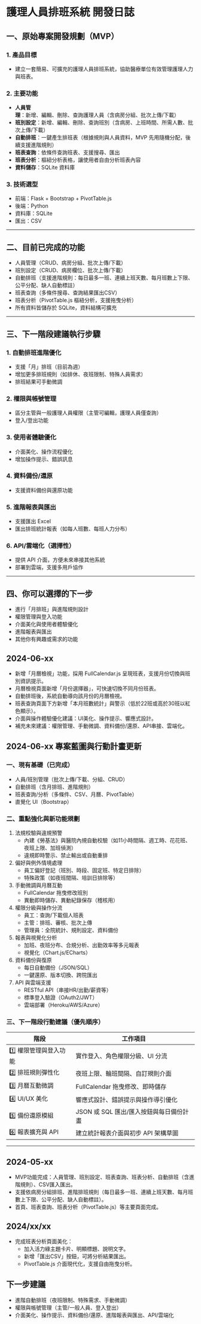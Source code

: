 # 護理人員排班系統 開發日誌

## 一、原始專案開發規劃（MVP）

### 1. 產品目標
- 建立一套簡易、可擴充的護理人員排班系統，協助醫療單位有效管理護理人力與班表。

### 2. 主要功能
- **人員管理**：新增、編輯、刪除、查詢護理人員（含病房分組、批次上傳/下載）
- **班別設定**：新增、編輯、刪除、查詢班別（含病房、上班時間、所需人數、批次上傳/下載）
- **自動排班**：一鍵產生排班表（根據規則與人員資料，MVP 先用隨機分配，後續支援進階規則）
- **班表查詢**：依條件查詢班表、支援搜尋、匯出
- **班表分析**：樞紐分析表格，讓使用者自由分析班表內容
- **資料儲存**：SQLite 資料庫

### 3. 技術選型
- 前端：Flask + Bootstrap + PivotTable.js
- 後端：Python
- 資料庫：SQLite
- 匯出：CSV

---

## 二、目前已完成的功能

- 人員管理（CRUD、病房分組、批次上傳/下載）
- 班別設定（CRUD、病房欄位、批次上傳/下載）
- 自動排班（支援進階規則：每日最多一班、連續上班天數、每月班數上下限、公平分配、缺人自動標註）
- 班表查詢（多條件搜尋、查詢結果匯出CSV）
- 班表分析（PivotTable.js 樞紐分析，支援拖曳分析）
- 所有資料皆儲存於 SQLite，資料結構可擴充

---

## 三、下一階段建議執行步驟

### 1. **自動排班進階優化**
   - 支援「月」排班（目前為週）
   - 增加更多排班規則（如排休、夜班限制、特殊人員需求）
   - 排班結果可手動微調

### 2. **權限與帳號管理**
   - 區分主管與一般護理人員權限（主管可編輯，護理人員僅查詢）
   - 登入/登出功能

### 3. **使用者體驗優化**
   - 介面美化、操作流程優化
   - 增加操作提示、錯誤訊息

### 4. **資料備份/還原**
   - 支援資料備份與還原功能

### 5. **進階報表與匯出**
   - 支援匯出 Excel
   - 匯出排班統計報表（如每人班數、每班人力分布）

### 6. **API/雲端化（選擇性）**
   - 提供 API 介面，方便未來串接其他系統
   - 部署到雲端，支援多用戶協作

---

## 四、你可以選擇的下一步

- 進行「月排班」與進階規則設計
- 權限管理與登入功能
- 介面美化與使用者體驗優化
- 進階報表與匯出
- 其他你有興趣或需求的功能

## 2024-06-xx
- 新增「月曆檢視」功能，採用 FullCalendar.js 呈現班表，支援月份切換與班別資訊提示。
- 月曆檢視頁面新增「月份選擇器」，可快速切換不同月份班表。
- 自動排班後，系統自動導向該月份的月曆檢視。
- 班表查詢頁面下方新增「本月班數統計」與警示（低於22班或高於30班以紅色顯示）。
- 介面與操作體驗優化建議：UI美化、操作提示、響應式設計。
- 補充未來建議：權限管理、手動微調、資料備份/還原、API串接、雲端化。

## 2024-06-xx 專案藍圖與行動計畫更新

### 一、現有基礎（已完成）
- 人員/班別管理（批次上傳/下載、分組、CRUD）
- 自動排班（含月排班、進階規則）
- 班表查詢/分析（多條件、CSV、月曆、PivotTable）
- 直覺化 UI（Bootstrap）

### 二、重點強化與新功能規劃
1. 法規校驗與違規預警
   - 內建《勞基法》與醫院內規自動校驗（如11小時間隔、週工時、花花班、夜班上限、加班偵測）
   - 違規即時警示、禁止輸出或自動重排
2. 偏好與例外情境處理
   - 員工偏好登記（班別、時段、固定班、特定日排除）
   - 特殊政策（如夜班間隔、培訓日排除等）
3. 手動微調與月曆互動
   - FullCalendar 拖曳修改班別
   - 異動即時儲存、異動紀錄保存（稽核用）
4. 權限分級與操作分流
   - 員工：查詢/下載個人班表
   - 主管：排班、審核、批次上傳
   - 管理員：全院統計、規則設定、資料備份
5. 報表與視覺化分析
   - 加班、夜班分布、合規分析、出勤效率等多元報表
   - 視覺化（Chart.js/ECharts）
6. 資料備份與復原
   - 每日自動備份（JSON/SQL）
   - 一鍵還原、版本切換、跨院匯出
7. API 與雲端支援
   - RESTful API（串接HR/出勤/薪資等）
   - 標準登入驗證（OAuth2/JWT）
   - 雲端部署（Heroku/AWS/Azure）

### 三、下一階段行動建議（優先順序）
| 階段            | 工作項目                      |
| ------------- | ------------------------- |
| 1️⃣ 權限管理與登入功能 | 實作登入、角色權限分級、UI 分流         |
| 2️⃣ 排班規則彈性化   | 夜班上限、輪班間隔、自訂規則介面          |
| 3️⃣ 月曆互動微調    | FullCalendar 拖曳修改、即時儲存    |
| 4️⃣ UI/UX 美化  | 響應式設計、錯誤提示與操作導引優化         |
| 5️⃣ 備份還原模組    | JSON 或 SQL 匯出/匯入按鈕與每日備份計畫 |
| 6️⃣ 報表擴充與 API | 建立統計報表介面與初步 API 架構草圖      |

---

## 2024-05-xx
- MVP功能完成：人員管理、班別設定、班表查詢、班表分析、自動排班（含進階規則）、CSV匯入匯出。
- 支援依病房分組排班、進階排班規則（每日最多一班、連續上班天數、每月班數上下限、公平分配、缺人自動標註）。
- 首頁、班表查詢、班表分析（PivotTable.js）等主要頁面完成。

## 2024/xx/xx
- 完成班表分析頁面美化：
  - 加入活力綠主題卡片、明顯標題、說明文字。
  - 新增「匯出CSV」按鈕，可將分析結果匯出。
  - PivotTable.js 介面現代化，支援自由拖曳分析。

## 下一步建議
- 進階自動排班（夜班限制、特殊需求、手動微調）
- 權限與帳號管理（主管/一般人員、登入登出）
- 介面美化、操作提示、資料備份/還原、進階報表與匯出、API/雲端化 